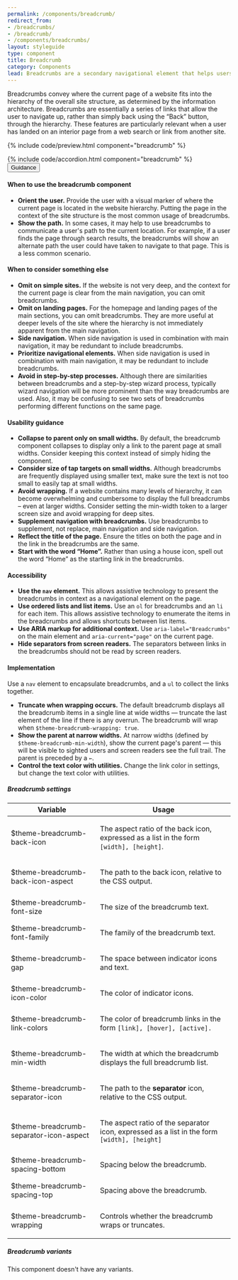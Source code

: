 ```yaml
---
permalink: /components/breadcrumb/
redirect_from:
- /breadcrumbs/
- /breadcrumb/
- /components/breadcrumbs/
layout: styleguide
type: component
title: Breadcrumb
category: Components
lead: Breadcrumbs are a secondary navigational element that helps users understand where they are in a website.
---
```


Breadcrumbs convey where the current page of a website fits into the hierarchy
of the overall site structure, as determined by the information architecture.
Breadcrumbs are essentially a series of links that allow the user to navigate up,
rather than simply back using the “Back” button, through the hierarchy.
These features are particularly relevant when a user has landed on an interior
page from a web search or link from another site.

{% include code/preview.html component="breadcrumb" %}

<section class="site-component-section">
  {% include code/accordion.html component="breadcrumb" %}
  <div class="usa-accordion usa-accordion--bordered site-accordion-docs">
    <button class="usa-button-unstyled usa-accordion__button" aria-expanded="true" aria-controls="breadcrumb-docs">Guidance</button>
    <div id="breadcrumb-docs" aria-hidden="false" class="usa-accordion__content site-component-usage">
      <h4>When to use the breadcrumb component</h4>
      <ul class="usa-content-list">
        <li>
          <strong>Orient the user.</strong> Provide the user with a visual
          marker of where the current page is located in the website hierarchy.
          Putting the page in the context of the site structure is the most common
          usage of breadcrumbs.
        </li>
        <li>
          <strong>Show the path.</strong>  In some cases, it may help to use
          breadcrumbs to communicate a user's path to the current location.
          For example, if a user finds the page through search results, the
          breadcrumbs will show an alternate path the user could have taken to
          navigate to that page. This is a less common scenario.
        </li>
      </ul>
      <h4>When to consider something else</h4>
      <ul class="usa-content-list">
        <li>
          <strong>Omit on simple sites.</strong>  If the website is not very
          deep, and the context for the current page is clear from the main
          navigation, you can omit breadcrumbs.
        </li>
        <li>
          <strong>Omit on landing pages.</strong> For the homepage and landing
          pages of the main sections, you can omit breadcrumbs. They are more
          useful at deeper levels of the site where the hierarchy is not
          immediately apparent from the main navigation.
        </li>
        <li>
          <strong>Side navigation.</strong> When side navigation is used in
          combination with main navigation, it may be redundant to include breadcrumbs.
        </li>
        <li>
          <strong>Prioritize navigational elements.</strong> When side navigation
          is used in combination with main navigation, it may be redundant to
          include breadcrumbs.
        </li>
        <li>
          <strong>Avoid in step-by-step processes.</strong>  Although there are
          similarities between breadcrumbs and a step-by-step wizard process,
          typically wizard navigation will be more prominent than the way breadcrumbs
          are used. Also, it may be confusing to see two sets of breadcrumbs
          performing different functions on the same page.
        </li>
      </ul>
      <h4>Usability guidance</h4>
      <ul class="usa-content-list">
        <li>
          <strong>Collapse to parent only on small widths.</strong> By default,
          the breadcrumb component collapses to display only a link to the parent
          page at small widths. Consider keeping this context instead of simply
          hiding the component.
        </li>
        <li>
          <strong>Consider size of tap targets on small widths.</strong>
          Although breadcrumbs are frequently displayed using smaller text,
          make sure the text is not too small to easily tap at small widths.
        </li>
        <li>
          <strong>Avoid wrapping.</strong>  If a website contains many levels of
          hierarchy, it can become overwhelming and cumbersome to display the
          full breadcrumbs – even at larger widths. Consider setting the min-width
          token to a larger screen size and avoid wrapping for deep sites.
        </li>
        <li>
          <strong>Supplement navigation with breadcrumbs.</strong> Use breadcrumbs
          to supplement, not replace, main navigation and side navigation.
        </li>
        <li>
          <strong>Reflect the title of the page.</strong> Ensure the titles on
          both the page and in the link in the breadcrumbs are the same.
        </li>
        <li>
          <strong>Start with the word “Home”.</strong> Rather than using a house
          icon, spell out the word “Home” as the starting link in the breadcrumbs.
        </li>
      </ul>
      <h4>Accessibility</h4>
      <ul class="usa-content-list">
        <li>
          <strong>Use the <code>nav</code> element.</strong> This allows assistive
          technology to present the breadcrumbs in context as a navigational element
          on the page.
        </li>
        <li>
          <strong>Use ordered lists and list items.</strong> Use an <code>ol</code>
          for breadcrumbs and an <code>li</code> for each item. This allows
          assistive technology to enumerate the items in the breadcrumbs and
          allows shortcuts between list items.
        </li>
        <li>
          <strong>Use ARIA markup for additional context.</strong>
          Use <code>aria-label="Breadcrumbs"</code> on the main element and
          <code>aria-current="page"</code> on the current page.
        </li>
        <li>
          <strong>Hide separators from screen readers.</strong> The separators
          between links in the breadcrumbs should not be read by screen readers.
        </li>
      </ul>
      <h4>Implementation</h4>
      <p>
        Use a <code>nav</code> element to encapsulate breadcrumbs, and a
        <code>ul</code> to collect the links together.
      </p>
      <ul class="usa-content-list">
        <li>
          <strong>Truncate when wrapping occurs.</strong> The default breadcrumb
          displays all the breadcrumb items in a single line at wide widths —
          truncate the last element of the line if there is any overrun.
          The breadcrumb will wrap when <code>$theme-breadcrumb-wrapping: true</code>.
        </li>
        <li>
          <strong>Show the parent at narrow widths.</strong> At narrow widths
          (defined by <code>$theme-breadcrumb-min-width</code>), show the current
          page's parent — this will be visible to sighted users and screen
          readers see the full trail. The parent is preceded by a <code>←</code>.
        </li>
        <li>
          <strong>Control the text color with utilities.</strong> Change the
          link color in settings, but change the text color with utilities.
        </li>
      </ul>
      <h5 id="component-settings">Breadcrumb settings</h5>
      <table class="usa-table--borderless site-table-responsive site-table-simple" aria-labelledby="component-settings">
        <thead>
          <tr>
            <th scope="col" class="flex-6">Variable</th>
            <th scope="col" class="flex-6">Usage</th>
          </tr>
        </thead>
        <tbody class="font-mono-2xs">
          <tr>
            <td data-title="Variable" class="flex-6">$theme-breadcrumb-back-icon</td>
            <td data-title="Usage" class="flex-6">
              <p class="font-lang-3xs">
                The aspect ratio of the back icon, expressed as a list in the
                form <code>[width], [height]</code>.
              </p>
            </td>
          </tr>
          <tr>
            <td data-title="Variable" class="flex-6">$theme-breadcrumb-back-icon-aspect</td>
            <td data-title="Usage" class="flex-6">
              <p class="font-lang-3xs">
                The path to the back icon, relative to the CSS output.
              </p>
            </td>
          </tr>
          <tr>
            <td data-title="Variable" class="flex-6">$theme-breadcrumb-font-size</td>
            <td data-title="Usage" class="flex-6">
              <p class="font-lang-3xs">
                The size of the breadcrumb text.
              </p>
            </td>
          </tr>
          <tr>
            <td data-title="Variable" class="flex-6">$theme-breadcrumb-font-family</td>
            <td data-title="Usage" class="flex-6">
              <p class="font-lang-3xs">
                The family of the breadcrumb text.
              </p>
            </td>
          </tr>
          <tr>
            <td data-title="Variable" class="flex-6">$theme-breadcrumb-gap</td>
            <td data-title="Usage" class="flex-6">
              <p class="font-lang-3xs">
                The space between indicator icons and text.
              </p>
            </td>
          </tr>
          <tr>
            <td data-title="Variable" class="flex-6">$theme-breadcrumb-icon-color</td>
            <td data-title="Usage" class="flex-6">
              <p class="font-lang-3xs">
                The color of indicator icons.
              </p>
            </td>
          </tr>
          <tr>
            <td data-title="Variable" class="flex-6">$theme-breadcrumb-link-colors</td>
            <td data-title="Usage" class="flex-6">
              <p class="font-lang-3xs">
                The color of breadcrumb links in the form <code>[link], [hover], [active].</code>
              </p>
            </td>
          </tr>
          <tr>
            <td data-title="Variable" class="flex-6">$theme-breadcrumb-min-width</td>
            <td data-title="Usage" class="flex-6">
              <p class="font-lang-3xs">
                The width at which the breadcrumb displays the full breadcrumb list.
              </p>
            </td>
          </tr>
          <tr>
            <td data-title="Variable" class="flex-6">$theme-breadcrumb-separator-icon</td>
            <td data-title="Usage" class="flex-6">
              <p class="font-lang-3xs">
                The path to the <strong>separator</strong> icon, relative to the CSS output.
              </p>
            </td>
          </tr>
          <tr>
            <td data-title="Variable" class="flex-6">$theme-breadcrumb-separator-icon-aspect</td>
            <td data-title="Usage" class="flex-6">
              <p class="font-lang-3xs">
                The aspect ratio of the separator icon, expressed as a list in
                the form <code>[width], [height]</code>
              </p>
            </td>
          </tr>
          <tr>
            <td data-title="Variable" class="flex-6">$theme-breadcrumb-spacing-bottom</td>
            <td data-title="Usage" class="flex-6">
              <p class="font-lang-3xs">Spacing below the breadcrumb.</p>
            </td>
          </tr>
          <tr>
            <td data-title="Variable" class="flex-6">$theme-breadcrumb-spacing-top</td>
            <td data-title="Usage" class="flex-6">
              <p class="font-lang-3xs">Spacing above the breadcrumb.</p>
            </td>
          </tr>
          <tr>
            <td data-title="Variable" class="flex-6">$theme-breadcrumb-wrapping</td>
            <td data-title="Usage" class="flex-6">
              <p class="font-lang-3xs">Controls whether the breadcrumb wraps or truncates.</p>
            </td>
          </tr>
        </tbody>
      </table>
      <h5 id="component-variants">Breadcrumb variants</h5>
      <p>This component doesn't have any variants.</p>
    </div>
  </div>
</section>
